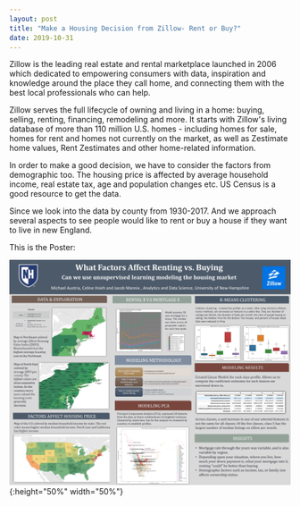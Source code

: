 ```yaml
---
layout: post
title: "Make a Housing Decision from Zillow- Rent or Buy?"
date: 2019-10-31
---
```


Zillow is the leading real estate and rental marketplace launched in 2006 which dedicated to empowering consumers with data, 
inspiration and knowledge around the place they call home, and connecting them with the best local professionals who can help.

Zillow serves the full lifecycle of owning and living in a home: buying, selling, renting, financing, remodeling and more. 
It starts with Zillow's living database of more than 110 million U.S. homes - including homes for sale, homes for rent and 
homes not currently on the market, as well as Zestimate home values, Rent Zestimates and other home-related information.  


In order to make a good decision, we have to consider the factors from demographic too. The housing price is affected by average 
household income, real estate tax, age and population changes etc. US Census is a good resource to get the data. 

Since we look into the data by county from 1930-2017. And we approach several aspects to see people would like to rent or buy a house 
if they want to live in new England. 


This is the Poster:


![test image size](https://github.com/Celinehsieh/Celinehsieh.github.io/blob/master/images/Summer%20Practicum%20Poster%20V.2.jpg?raw=true){:height="50%" width="50%"}
